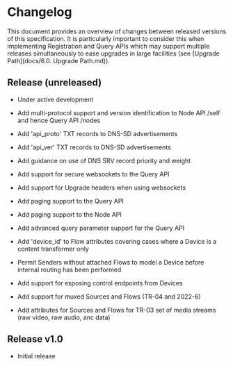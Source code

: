 # Changelog
This document provides an overview of changes between released versions of this specification. It is particularly important to consider this when implementing Registration and Query APIs which may support multiple releases simultaneously to ease upgrades in large facilities (see [Upgrade Path](docs/6.0. Upgrade Path.md)).

## Release (unreleased)
* Under active development

* Add multi-protocol support and version identification to Node API /self and hence Query API /nodes
* Add 'api\_proto' TXT records to DNS-SD advertisements
* Add 'api\_ver' TXT records to DNS-SD advertisements
* Add guidance on use of DNS SRV record priority and weight
* Add support for secure websockets to the Query API
* Add support for Upgrade headers when using websockets
* Add paging support to the Query API
* Add paging support to the Node API
* Add advanced query parameter support for the Query API
* Add 'device\_id' to Flow attributes covering cases where a Device is a content transformer only
* Permit Senders without attached Flows to model a Device before internal routing has been performed
* Add support for exposing control endpoints from Devices
* Add support for muxed Sources and Flows (TR-04 and 2022-6)
* Add attributes for Sources and Flows for TR-03 set of media streams (raw video, raw audio, anc data)

## Release v1.0
* Initial release
